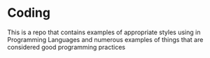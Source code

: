# Coding
This is a repo that contains examples of appropriate styles using in Programming Languages and numerous examples of things that are considered good programming practices
